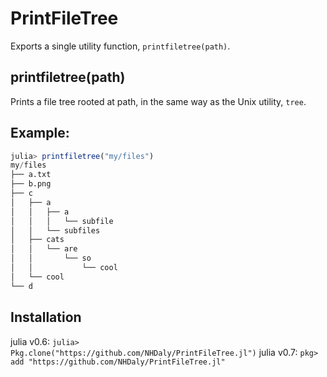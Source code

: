 # PrintFileTree

Exports a single utility function, `printfiletree(path)`.

## printfiletree(path)

Prints a file tree rooted at path, in the same way as the Unix utility, `tree`.

## Example:
```julia
julia> printfiletree("my/files")
my/files
├── a.txt
├── b.png
├── c
│   ├── a
│   │   ├── a
│   │   │   └── subfile
│   │   └── subfiles
│   ├── cats
│   │   └── are
│   │       └── so
│   │           └── cool
│   └── cool
└── d
```

## Installation

julia v0.6: `julia> Pkg.clone("https://github.com/NHDaly/PrintFileTree.jl")`
julia v0.7: `pkg> add "https://github.com/NHDaly/PrintFileTree.jl"`


